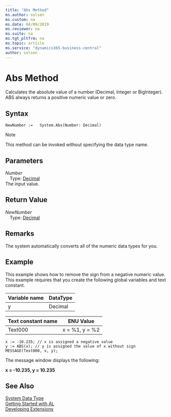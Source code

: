 ```yaml
---
title: "Abs Method"
ms.author: solsen
ms.custom: na
ms.date: 04/09/2019
ms.reviewer: na
ms.suite: na
ms.tgt_pltfrm: na
ms.topic: article
ms.service: "dynamics365-business-central"
author: solsen
---
```

[//]: # (START>DO_NOT_EDIT)
[//]: # (IMPORTANT:Do not edit any of the content between here and the END>DO_NOT_EDIT.)
[//]: # (Any modifications should be made in the .xml files in the ModernDev repo.)
# Abs Method
Calculates the absolute value of a number (Decimal, Integer or BigInteger). ABS always returns a positive numeric value or zero.


## Syntax
```
NewNumber :=   System.Abs(Number: Decimal)
```
> [!NOTE]  
> This method can be invoked without specifying the data type name.  
## Parameters
*Number*  
&emsp;Type: [Decimal](../decimal/decimal-data-type.md)  
The input value.  


## Return Value
*NewNumber*  
&emsp;Type: [Decimal](../decimal/decimal-data-type.md)  
  


[//]: # (IMPORTANT: END>DO_NOT_EDIT)


## Remarks 
The system automatically converts all of the numeric data types for you.

## Example 

This example shows how to remove the sign from a negative numeric value. This example requires that you create the following global variables and text constant.

|Variable name|DataType|  
|-------------------|--------------|
|y|Decimal|  

|Text constant name|ENU Value|  
|------------------------|---------------|  
|Text000|x = %1, y = %2|  

```  
x := -10.235; // x is assigned a negative value  
y := ABS(x); // y is assigned the value of x without sign  
MESSAGE(Text000, x, y);  
```  

 The message window displays the following:  

 **x = -10.235, y = 10.235**  

 
## See Also
[System Data Type](system-data-type.md)  
[Getting Started with AL](../../devenv-get-started.md)  
[Developing Extensions](../../devenv-dev-overview.md)